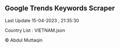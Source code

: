 

## Google Trends Keywords Scraper 
 
Last Update 15-04-2023 , 21:35:30

Country List :
VIETNAM.json



© Abdul Muttaqin 
